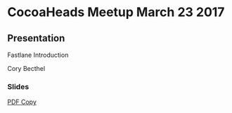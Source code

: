# CocoaHeads Meetup March 23 2017

## Presentation
Fastlane Introduction

Cory Becthel

### Slides
[PDF Copy](Fastlane%20Presentation.pdf)
